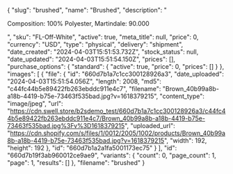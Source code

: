 {
  "slug": "brushed",
  "name": "Brushed",
  "description": "<p>Composition: 100% Polyester, Martindale: 90.000</p>",
  "sku": "FL-Off-White",
  "active": true,
  "meta_title": null,
  "price": 0,
  "currency": "USD",
  "type": "physical",
  "delivery": "shipment",
  "date_created": "2024-04-03T15:51:53.732Z",
  "stock_status": null,
  "date_updated": "2024-04-03T15:51:54.150Z",
  "prices": [],
  "purchase_options": {
    "standard": {
      "active": true,
      "price": 0,
      "prices": []
    }
  },
  "images": [
    {
      "file": {
        "id": "660d7b1a7c1cc300128926a3",
        "date_uploaded": "2024-04-03T15:51:54.056Z",
        "length": 2008,
        "md5": "c44fc44b5e89422fb263ebddc911e4c7",
        "filename": "Brown_40b99a8b-a18b-4419-b75e-73463f535bad.jpg?v=1618379215",
        "content_type": "image/jpeg",
        "url": "https://cdn.swell.store/b2sdemo_test/660d7b1a7c1cc300128926a3/c44fc44b5e89422fb263ebddc911e4c7/Brown_40b99a8b-a18b-4419-b75e-73463f535bad.jpg%3Fv%3D1618379215",
        "uploaded_url": "https://cdn.shopify.com/s/files/1/0012/2005/1002/products/Brown_40b99a8b-a18b-4419-b75e-73463f535bad.jpg?v=1618379215",
        "width": 192,
        "height": 192
      },
      "id": "660d7b1a2a1fa5001173ec75"
    }
  ],
  "id": "660d7b19f3ab960012ce9ae9",
  "variants": {
    "count": 0,
    "page_count": 1,
    "page": 1,
    "results": []
  },
  "filename": "brushed"
}